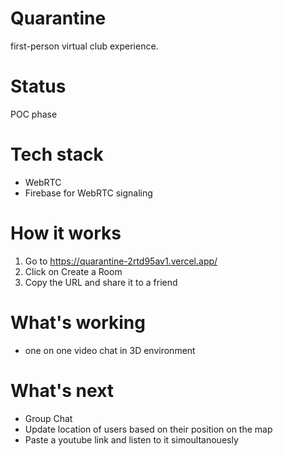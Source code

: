 # Quarantine

first-person virtual club experience.

# Status

POC phase

# Tech stack
* WebRTC
* Firebase for WebRTC signaling


# How it works
1. Go to https://quarantine-2rtd95av1.vercel.app/
2. Click on Create a Room
3. Copy the URL and share it to a friend

# What's working
* one on one video chat in 3D environment

# What's next
* Group Chat
* Update location of users based on their position on the map
* Paste a youtube link and listen to it simoultanouesly 
